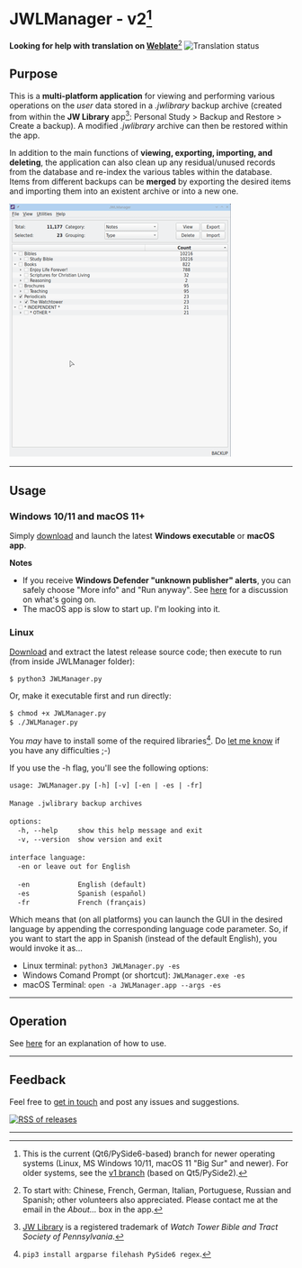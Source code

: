 # JWLManager - v2[^#]
**Looking for help with translation on [Weblate](https://hosted.weblate.org/engage/jwlmanager/)**[^*]   ![Translation status](https://hosted.weblate.org/widgets/jwlmanager/-/qt-ui/88x31-black.png)

## Purpose

This is a **multi-platform application** for viewing and performing various operations on the *user* data stored in a *.jwlibrary* backup archive (created from within the **JW Library** app[^1]: Personal Study > Backup and Restore > Create a backup). A modified *.jwlibrary* archive can then be restored within the app.

In addition to the main functions of **viewing, exporting, importing, and deleting**, the application can also clean up any residual/unused records from the database and re-index the various tables within the database. Items from different backups can be **merged** by exporting the desired items and importing them into an existent archive or into a new one.

![preview](res/images/JWLManager.gif)

____
## Usage

### Windows 10/11 and macOS 11+

Simply [download](https://github.com/erykjj/jwlmanager/releases/latest) and launch the latest **Windows executable** or **macOS app**.

**Notes**
- If you receive **Windows Defender "unknown publisher" alerts**, you can safely choose "More info" and "Run anyway". See [here](https://github.com/erykjj/jwlmanager/issues/1) for a discussion on what's going on.
- The macOS app is slow to start up. I'm looking into it.

### Linux

[Download](https://github.com/erykjj/jwlmanager/releases/latest) and extract the latest release source code; then execute to run (from inside JWLManager folder):

```
$ python3 JWLManager.py
```

Or, make it executable first and run directly:

```
$ chmod +x JWLManager.py
$ ./JWLManager.py
```

You *may* have to install some of the required libraries[^2]. Do [let me know](https://github.com/erykjj/jwlmanager/issues) if you have any difficulties ;-)

If you use the -h flag, you'll see the following options:

```
usage: JWLManager.py [-h] [-v] [-en | -es | -fr]

Manage .jwlibrary backup archives

options:
  -h, --help     show this help message and exit
  -v, --version  show version and exit

interface language:
  -en or leave out for English

  -en            English (default)
  -es            Spanish (español)
  -fr            French (français)
```

Which means that (on all platforms) you can launch the GUI in the desired language by appending the corresponding language code parameter. So, if you want to start the app in Spanish (instead of the default English), you would invoke it as...
- Linux terminal: `python3 JWLManager.py -es`
- Windows Comand Prompt (or shortcut): `JWLManager.exe -es`
- macOS Terminal: `open -a JWLManager.app --args -es`

____
## Operation

See [here](res/HELP.md) for an explanation of how to use.

____
## Feedback

Feel free to [get in touch](https://github.com/erykjj/jwlmanager/issues) and post any issues and suggestions.

[![RSS of releases](res/icons/rss-36.png)](https://github.com/erykjj/jwlmanager/releases.atom)

____
[^#]: This is the current (Qt6/PySide6-based) branch for newer operating systems (Linux, MS Windows 10/11, macOS 11 "Big Sur" and newer). For older systems, see the [v1 branch](https://github.com/erykjj/jwlmanager/tree/Qt5) (based on Qt5/PySide2).
[^*]: To start with: Chinese, French, German, Italian, Portuguese, Russian and Spanish; other volunteers also appreciated. Please contact me at the email in the *About...* box in the app.
[^1]: [JW Library](https://www.jw.org/en/online-help/jw-library/) is a registered trademark of *Watch Tower Bible and Tract Society of Pennsylvania*.
[^2]: `pip3 install argparse filehash PySide6 regex`.
